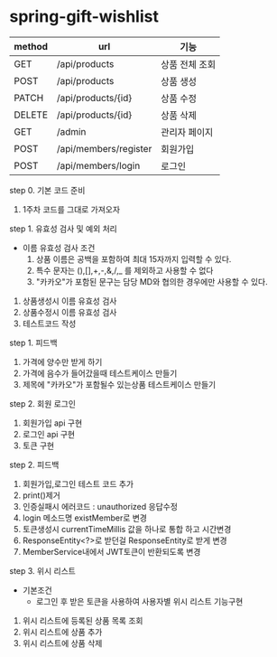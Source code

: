 # spring-gift-wishlist

| method | url                   | 기능       |
|--------|-----------------------|----------|
| GET    | /api/products         | 상품 전체 조회 |
| POST   | /api/products         | 상품 생성    |
| PATCH  | /api/products/{id}    | 상품 수정    |
| DELETE | /api/products/{id}    | 상품 삭제    |
| GET    | /admin                | 관리자 페이지  |
| POST   | /api/members/register | 회원가입     |
| POST   | /api/members/login    | 로그인      |

step 0. 기본 코드 준비

1. 1주차 코드를 그대로 가져오자


step 1. 유효성 검사 및 예외 처리

- 이름 유효성 검사 조건
  1. 상품 이름은 공백을 포함하여 최대 15자까지 입력할 수 있다.
  2. 특수 문자는 (),[],+,-,&,/,_ 를 제외하고 사용할 수 없다
  3. "카카오"가 포함된 문구는 담당 MD와 협의한 경우에만 사용할 수 있다.

1. 상품생성시 이름 유효성 검사
2. 상품수정시 이름 유효성 검사
3. 테스트코드 작성

step 1. 피드백
1. 가격에 양수만 받게 하기
2. 가격에 음수가 들어갔을때 테스트케이스 만들기
3. 제목에 "카카오"가 포함될수 있는상품 테스트케이스 만들기

step 2. 회원 로그인
1. 회원가입 api 구현
2. 로그인 api 구현
3. 토큰 구현


step 2. 피드백
1. 회원가입,로그인 테스트 코드 추가 
2. print()제거
3. 인증실패시 에러코드 : unauthorized 응답수정
4. login 메소드명 existMember로 변경
5. 토큰생성시 currentTimeMillis 값을 하나로 통합 하고 시간변경
6. ResponseEntity<?>로 받던걸 ResponseEntity<Dto>로 받게 변경
7. MemberService내에서 JWT토큰이 반환되도록 변경

step 3. 위시 리스트
- 기본조건
  - 로그인 후 받은 토큰을 사용하여 사용자별 위시 리스트 기능구현
1. 위시 리스트에 등록된 상품 목록 조회
2. 위시 리스트에 상품 추가
3. 위시 리스트에 상품 삭제
